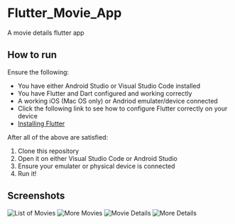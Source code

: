 # Flutter_Movie_App

A movie details flutter app 

## How to run  

Ensure the following:  
- You have either Android Studio or Visual Studio Code installed  
- You have Flutter and Dart configured and working correctly  
- A working iOS (Mac OS only) or Andriod emulater/device connected  
- Click the following link to see how to configure Flutter correctly on your device  
 - [Installing Flutter](https://flutter.dev/docs/get-started/install)

After all of the above are satisfied:
1. Clone this repository
2. Open it on either Visual Studio Code or Android Studio
3. Ensure your emulater or physical device is connected
4. Run it!

## Screenshots

![List of Movies](/images/pic1.png "List of Movies") ![More Movies](/images/pic2.png "More Movies") 
![Movie Details](/images/pic3.png "Movie Details")  ![More Details](/images/pic4.png "More Details")